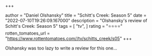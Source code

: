 +++

author = "Daniel Olshansky"
title = "Schitt's Creek: Season 5"
date = "2022-07-10T19:26:09.167000"
description = "Olshansky's review of Schitt's Creek: Season 5"
tags = [
    "tv",
]
rating = "⭐⭐⭐⭐"
rotten_tomatoes_url = "https://www.rottentomatoes.com//tv/schitts_creek/s05"
+++

Olshansky was too lazy to write a review for this one...

